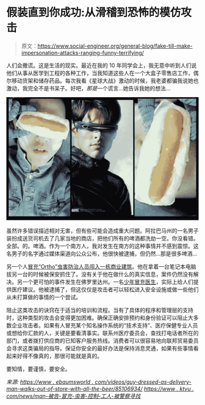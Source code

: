 # 假装直到你成功:从滑稽到恐怖的模仿攻击

> 原文：<https://www.social-engineer.org/general-blog/fake-till-make-impersonation-attacks-ranging-funny-terrifying/>

人们会撒谎。这是生活的现实。最近在我的 10 年同学会上，我无意中听到人们说他们从事从医学到工程的各种工作，当我知道这些人在一个大盒子零售店工作，偶尔移动货架和储存药品。每次我看《星球大战》激动的时候，我老婆都骗我说她也激动，我完全不是书呆子。好吧，*那是*一个谎言…她告诉我她的想法…

![Impersonation attacks](img/b4ed1aeef489f0e651270797d73f55a0.png)

虽然许多错误描述相对无害，但有些可能会造成重大问题。阿拉巴马州的一名男子装扮成送货司机去了几家当地的商店，把他们所有的啤酒都洗劫一空。你没看错。全部。的。啤酒。作为一个南方人，我对发生在南方的这种事情并不感到震惊。这名男子的名字通过媒体渠道向公众公布，他很快被逮捕，但仍然…那是很多啤酒…

另一个人[冒充“Ortho”虫害防治人员闯入一栋商业建筑](https://www.ktvu.com/news/man-accused-of-impersonating-pest-control-worker-sought-by-police)。他在拿着一台笔记本电脑拔另一台的时候被保安抓住了。没有关于他在做什么的真实信息，案件仍然没有解决。另一个更可怕的事件发生在佛罗里达州。一名[少年冒充医生](https://abc7chicago.com/news/florida-teen-arrested-for-impersonating-doctor/1203936/)，实际上给人们提供医疗建议。他被逮捕了，但这仅仅是攻击者可以轻松进入安全设施或做一些他们从未打算做的事情的一个尝试。

阻止这类攻击的诀窍在于适当的培训和流程。当有了具体的程序和管理层的支持时，这种类型的攻击会变得更加困难。确保正确安排预约和身份验证可以阻止大多数企业攻击者。如果有人冒充某个知名操作系统的“技术支持”、医疗保健专业人员或想给你汇款的人，关键是要看清事实。联系州医疗委员会，查找打电话者所在的部门，或者拨打供应商的已知客户服务热线。消费者可以很容易地向联邦贸易委员会寻求这类骗局的指导。保证你安全的最好办法是保持消息灵通，如果有些事情看起来好得不像真的，那很可能就是真的。

要知情，要谨慎，要安全。

*来源:*
*[https://www . ebaumsworld . com/videos/guy-dressed-as-delivery-man-walks-out-of-store-with-all-the-beer/85106934/](https://www.ebaumsworld.com/videos/guy-dressed-as-delivery-man-walks-out-of-store-with-all-the-beer/85106934/)*
*[https://www . ktvu . com/news/man-被告-冒充-虫害-控制-工人-被警察寻找](https://www.ktvu.com/news/man-accused-of-impersonating-pest-control-worker-sought-by-police)*